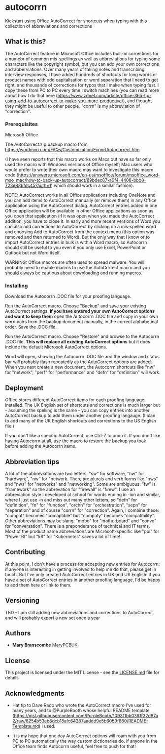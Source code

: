 # autocorrn
Kickstart using Office AutoCorrect for shortcuts when typing with this collection of abbreviations and corrections

## What is this?

The AutoCorrect feature in Microsoft Office includes built-in corrections for a numebr of common mis-spellings as well as abbreviations for typing some characters like the copyright symbol, but you can add your own corrections and abberviations. Over many years of taking notes and transcribing interview responses, I have added hundreds of shortcuts for long words or product names with odd capitalisation or word separation that I need to get right, and thousands of corrections for typos that I make when typing fast. I copy these from PC to PC every time I switch machines (you can read more about how I do that here (https://www.zdnet.com/article/office-365-tip-using-add-to-autocorrect-to-make-you-more-productive/), and thought they might be useful to other people. "corrn" is my abbreviation of "correction".

### Prerequisites

Microsoft Office

The AutoCorrect.zip backup macro from https://wordmvp.com/FAQs/Customization/ExportAutocorrect.htm

(I have seen reports that this macro works on Macs but have so far only used the macro with Windows versions of Office myself; Mac users who would prefer to write their own macro may want to investigate this macro code (https://answers.microsoft.com/en-us/msoffice/forum/msoffice_word-mso_mac/how-to-back-up-autocorrect/89bdec87-a9f4-4408-bbb8-723e886fdc45?auth=1) which should work in a similar fashion).

NOTE: AutoCorrect works in all Office applications including OneNote and you can add items to AutoCorrect manually (or remove them) in any Office applicaiton using the AutoCorrect dialog. AutoCorrect entries added in one Office application will be available in other Office applications as soon as you open that application (if it was open when you made the AutoCorrect addition, you have to close it. In early and more recent versions of Word you can also add corrections to AutoCorrect by clicking on a mis-spelled word and choosing Add to AutoCorrect from the context menu (this option was removed and then returned to Word). But the only way that I know of to import AutoCorrect entries in bulk is with a Word macro, so Autocorrn should still be useful to you even if you only use Excel, PowerPoint or Outlook but not Word itself.

WARNING: Office macros are often used to spread malware. You will probably need to enable macros to use the AutoCorrect macro and you should always be cautious about downloading and running macros.

### Installing
Download the Autocorrn .DOC file for your proofing language.

Run the AutoCorrect macro. Choose "Backup" and save your existing AutoCorrect settings.
**If you have entered your own AutoCorrect options and want to keep them** open the Autocorrn .DOC file and copy in your own word pairs from the backup document manually, in the correct alphabetical order. Save the .DOC file.

Run the AutoCorrect macro. Choose "Restore" and browse to the Autocorrn .DOC file. **This will replace all existing AutoCorrect options** but it does include the default Microsoft AutoCorrect options.

Word will open, showing the Autocorrn .DOC file and the window and status bar will probably flash repeatedly as the AutoCorrect options are added. When you next create a new document, the Autocorrn shortcuts like "nw" for "network", "perf" for "performance" and "defn" for "definition" will work.

## Deployment
Office stores different AutoCorrect items for each proofing language installed. The UK English set of shortcuts and corrections is much larger but - assuming the spelling is the same - you can copy entries into another AutoCorrect backup to add them under another proofing langauge. (I plan to add many of the UK English shortcuts and corrections to the US English file.)

If you don't like a specific AutoCorrect, use Ctrl-Z to undo it. If you don't like having Autocorrn at all, use the macro to restore the backup you took before adding the Autocorrn items. 

## Abbreviation tips
A lot of the abbreviations are two letters: "sw" for software, "hw" for "hardware", "nw" for "network. There are plurals and verb forms like "nws" and "nws" for "networks" and "networking". Some are ambiguous: "fw" is "framework" so the abbrevation for "firewall" is "firew". I use an abbreviation style I developed at school for words ending in -ion and similar, where I just use -n and miss out many other letters, so "defn" for "definition", "fn" for "function", "orchn" for "orchestration", "sepn" for "separation" and of course "corrn" for "correction". Again, I combine these: "compat" becomes "comaptible" but "compaty" becomes "compatibility". Other abbreviations may be slang: "mobo" for "motherboard" and "convo" for "conversation". There is a preponderance of technical and IT terms. Most of the product name abbreviations are Microsoft-specific like "pbi" for "Power BI" but "k8" for "Kubernetes" saves a lot of time!  

## Contributing

At this point, I don't have a process for accepting new entries for Autocorrn: if anyone is interesting in getting involved to help me do that, please get in touch. But I've only created AutoCorrect entries in UK and US English: if you have a set of AutoCorrect entries in another proofing language, I'd be happy to add them here or link to them.

## Versioning

TBD - I am still adding new abbreviations and corrections to AutoCorrect and will probably export a new set once a year

## Authors

* **Mary Branscombe** [MaryPCBUK](https://github.com/marypcbuk)


## License

This project is licensed under the MIT License - see the [LICENSE.md](LICENSE.md) file for details

## Acknowledgments

* Hat tip to Dave Rado who wrote the AutoCorrect macro I've used for many years, and to @PurpleBooth whose helpful README template (https://gist.githubusercontent.com/PurpleBooth/109311bb0361f32d87a2/raw/8254b53ab8dcb18afc64287aaddd9e5b6059f880/README-Template.md) I used.

* It is my hope that one day AutoCorrect options will roam with you from PC to PC automatically the way custom dictionaries do. If anyone in the Office team finds Autocorrn useful, feel free to push for that!

